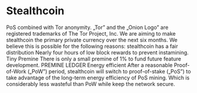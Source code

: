 # Stealthcoin
PoS combined with Tor anonymity.  „Tor” and the „Onion Logo” are registered trademarks of The Tor Project, Inc.  We are aiming to make stealthcoin the primary private currency over the next six months. We believe this is possible for the following reasons: stealthcoin has a fair distribution Nearly four hours of low block rewards to prevent instamining. Tiny Premine There is only a small premine of 1% to fund future feature development. PREMINE LEDGER Energy efficient After a reasonable Proof-of-Work („PoW”) period, stealthcoin will switch to proof-of-stake („PoS”) to take advantage of the long-term energy efficiency of PoS mining. Which is considerably less wasteful than PoW while keep the network secure.
